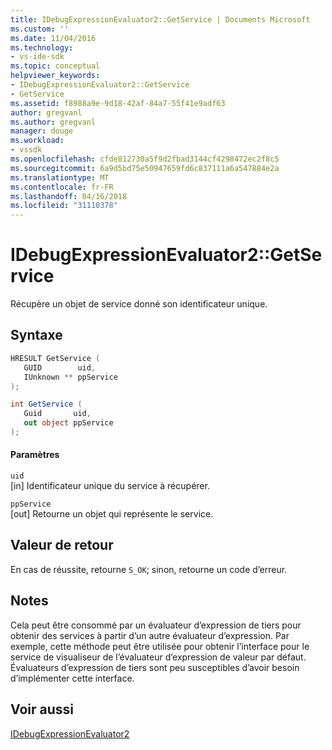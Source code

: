 ```yaml
---
title: IDebugExpressionEvaluator2::GetService | Documents Microsoft
ms.custom: ''
ms.date: 11/04/2016
ms.technology:
- vs-ide-sdk
ms.topic: conceptual
helpviewer_keywords:
- IDebugExpressionEvaluator2::GetService
- GetService
ms.assetid: f8988a9e-9d18-42af-84a7-55f41e9adf63
author: gregvanl
ms.author: gregvanl
manager: douge
ms.workload:
- vssdk
ms.openlocfilehash: cfde812730a5f9d2fbad3144cf4298472ec2f8c5
ms.sourcegitcommit: 6a9d5bd75e50947659fd6c837111a6a547884e2a
ms.translationtype: MT
ms.contentlocale: fr-FR
ms.lasthandoff: 04/16/2018
ms.locfileid: "31110378"
---
```

# <a name="idebugexpressionevaluator2getservice"></a>IDebugExpressionEvaluator2::GetService
Récupère un objet de service donné son identificateur unique.  
  
## <a name="syntax"></a>Syntaxe  
  
```cpp  
HRESULT GetService (  
   GUID        uid,  
   IUnknown ** ppService  
);  
```  
  
```csharp  
int GetService (  
   Guid       uid,  
   out object ppService  
);  
```  
  
#### <a name="parameters"></a>Paramètres  
 `uid`  
 [in] Identificateur unique du service à récupérer.  
  
 `ppService`  
 [out] Retourne un objet qui représente le service.  
  
## <a name="return-value"></a>Valeur de retour  
 En cas de réussite, retourne `S_OK`; sinon, retourne un code d’erreur.  
  
## <a name="remarks"></a>Notes  
 Cela peut être consommé par un évaluateur d’expression de tiers pour obtenir des services à partir d’un autre évaluateur d’expression. Par exemple, cette méthode peut être utilisée pour obtenir l’interface pour le service de visualiseur de l’évaluateur d’expression de valeur par défaut. Évaluateurs d’expression de tiers sont peu susceptibles d’avoir besoin d’implémenter cette interface.  
  
## <a name="see-also"></a>Voir aussi  
 [IDebugExpressionEvaluator2](../../../extensibility/debugger/reference/idebugexpressionevaluator2.md)